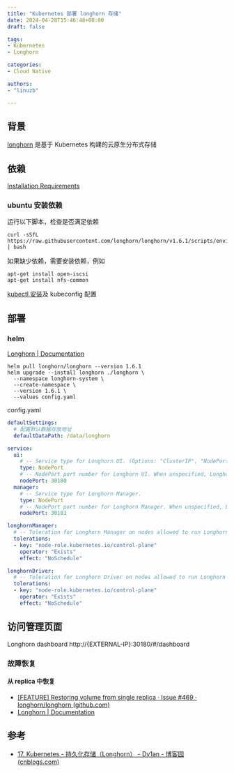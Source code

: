 ```yaml
---
title: "Kubernetes 部署 longhorn 存储"
date: 2024-04-28T15:46:48+08:00
draft: false

tags:
- Kubernetes
- Longhorn

categories: 
- Cloud Native

authors:
- "linuzb"

---
```


## 背景

[longhorn](https://github.com/longhorn/longhorn?tab=readme-ov-file) 是基于 Kubernetes 构建的云原生分布式存储


## 依赖

[Installation Requirements](https://longhorn.io/docs/1.6.1/deploy/install/#installation-requirements)

### ubuntu 安装依赖

运行以下脚本，检查是否满足依赖

```shell
curl -sSfL https://raw.githubusercontent.com/longhorn/longhorn/v1.6.1/scripts/environment_check.sh | bash
```

如果缺少依赖，需要安装依赖，例如

```shell
apt-get install open-iscsi
apt-get install nfs-common
```

[kubectl 安装](https://kubernetes.io/docs/tasks/tools/install-kubectl-linux/)及 kubeconfig 配置

## 部署

### helm

[Longhorn | Documentation](https://longhorn.io/docs/1.6.1/deploy/install/install-with-helm/)

```shell
helm pull longhorn/longhorn --version 1.6.1
helm upgrade --install longhorn ./longhorn \
  --namespace longhorn-system \
  --create-namespace \
  --version 1.6.1 \
  --values config.yaml
```

config.yaml

```yaml
defaultSettings:
  # 配置默认数据存放地址
  defaultDataPath: /data/longhorn

service:
  ui:
    # -- Service type for Longhorn UI. (Options: "ClusterIP", "NodePort", "LoadBalancer", "Rancher-Proxy")
    type: NodePort
    # -- NodePort port number for Longhorn UI. When unspecified, Longhorn selects a free port between 30000 and 32767.
    nodePort: 30180
  manager:
    # -- Service type for Longhorn Manager.
    type: NodePort
    # -- NodePort port number for Longhorn Manager. When unspecified, Longhorn selects a free port between 30000 and 32767.
    nodePort: 30181

longhornManager:
  # -- Toleration for Longhorn Manager on nodes allowed to run Longhorn Manager.
  tolerations:
  - key: "node-role.kubernetes.io/control-plane"
    operator: "Exists"
    effect: "NoSchedule"

longhornDriver:
  # -- Toleration for Longhorn Driver on nodes allowed to run Longhorn components.
  tolerations: 
  - key: "node-role.kubernetes.io/control-plane"
    operator: "Exists"
    effect: "NoSchedule"
```

## 访问管理页面

Longhorn dashboard http://{EXTERNAL-IP}:30180/#/dashboard

### 故障恢复

#### 从 replica 中恢复
- [[FEATURE] Restoring volume from single replica · Issue #469 · longhorn/longhorn (github.com)](https://github.com/longhorn/longhorn/issues/469)
- [Longhorn | Documentation](https://longhorn.io/docs/1.6.1/advanced-resources/data-recovery/export-from-replica/)


## 参考
- [17. Kubernetes - 持久化存储（Longhorn） - Dy1an - 博客园 (cnblogs.com)](https://www.cnblogs.com/Dy1an/p/17245825.html)
